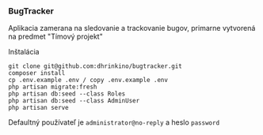 ### BugTracker


Aplikacia zamerana na sledovanie a trackovanie bugov, primarne vytvorená na predmet "Tímový projekt"

Inštalácia
```
git clone git@github.com:dhrinkino/bugtracker.git
composer install
cp .env.example .env / copy .env.example .env
php artisan migrate:fresh
php artisan db:seed --class Roles
php artisan db:seed --class AdminUser
php artisan serve
```

Defaultný používateľ je ```administrator@no-reply``` a heslo ```password```
